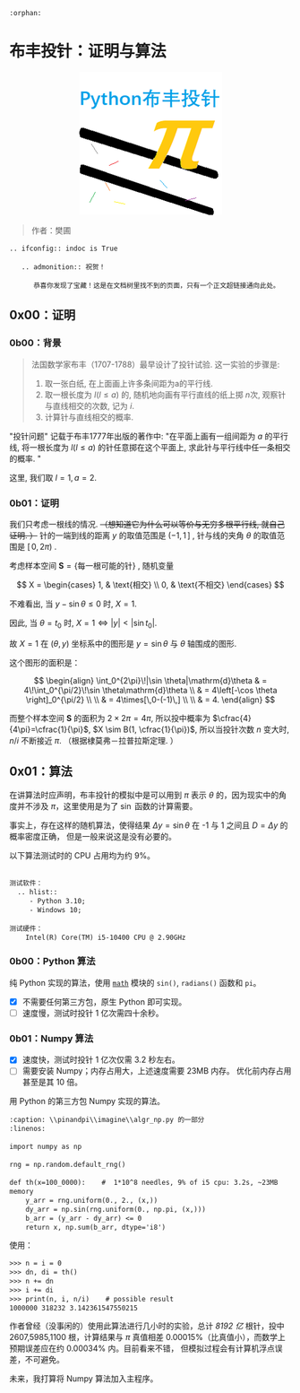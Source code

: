 ```{eval-rst}
:orphan:
```

# 布丰投针：证明与算法

<div style="text-align: center;">

![PynAndPi Icon](_static/f_icon.png 'PynAndPi Icon')

</div>

> 作者：樊圃

```{eval-rst}
.. ifconfig:: indoc is True

   .. admonition:: 祝贺！

      恭喜你发现了宝藏！这是在文档树里找不到的页面，只有一个正文超链接通向此处。
```

## 0x00：证明

### 0b00：背景

> 法国数学家布丰（1707-1788）最早设计了投针试验.
> 这一实验的步骤是:
> 1. 取一张白纸, 在上面画上许多条间距为a的平行线.
> 2. 取一根长度为 $l(l \le a)$ 的, 随机地向画有平行直线的纸上掷 $n$次,
    观察针与直线相交的次数, 
    记为 $i$.
> 3. 计算针与直线相交的概率.

 "投针问题" 记载于布丰1777年出版的著作中: "在平面上画有一组间距为 $a$ 的平行线, 
将一根长度为 $l(l \le a)$ 的针任意掷在这个平面上, 求此针与平行线中任一条相交的概率. "

这里, 我们取 $l=1, a=2$.

### 0b01：证明

我们只考虑一根线的情况.
<del>（想知道它为什么可以等价与无穷多根平行线, 就自己证明. ）</del>
针的一端到线的距离 $y$ 的取值范围是 $(-1, 1\,]$ ,
针与线的夹角 $\theta$ 的取值范围是 $[\,0, 2\pi)$ .

考虑样本空间 $\mathbf{S}=\{\text{每一根可能的针}\}$ , 随机变量

$$
X =
\begin{cases}
    1, & \text{相交} \\
    0, & \text{不相交}
\end{cases}
$$

不难看出, 当 $y - \sin\theta \le 0$ 时, $X=1$.

因此, 当 $\theta=t_0$ 时, $X=1 \iff |y|<|\sin t_0|$.

故 ${X=1}$ 在 $(\theta, y)$ 坐标系中的图形是
$y=\sin \theta$ 与 $\theta$ 轴围成的图形.

这个图形的面积是：

$$
\begin{align}
    \int_0^{2\pi}\!|\sin \theta|\mathrm{d}\theta
    & = 4\!\int_0^{\pi/2}\!\sin \theta\mathrm{d}\theta \\
    & = 4\left[-\cos \theta \right]_0^{\pi/2} \\ \\
    & = 4\times[\,0-(-1)\,] \\ \\
    & = 4.
\end{align}
$$

而整个样本空间 $\mathbf{S}$ 的面积为 $2 \times 2\pi = 4\pi$,
所以投中概率为 $\cfrac{4}{4\pi}=\cfrac{1}{\pi}$, $X \sim B(1, \cfrac{1}{\pi})$,
所以当投针次数 $n$ 变大时, $n/i$ 不断接近 $\pi$.
（根据棣莫弗－拉普拉斯定理. ）

## 0x01：算法

在讲算法时应声明，布丰投针的模拟中是可以用到 $\pi$ 表示
$\theta$ 的，因为现实中的角度并不涉及 $\pi$，这里使用是为了
$\sin$ 函数的计算需要。

事实上，存在这样的随机算法，使得结果 $\Delta y = \sin\theta$
在 -1 与 1 之间且 $D=\Delta y$ 的概率密度正确，
但是一般来说这是没有必要的。

以下算法测试时的 CPU 占用均为约 9%。

```{eval-rst}

测试软件：
  .. hlist::
     - Python 3.10;
     - Windows 10;

测试硬件：
    Intel(R) Core(TM) i5-10400 CPU @ 2.90GHz
```

### 0b00：Python 算法

纯 Python 实现的算法，使用
[`math`](https://docs.python.org/3/library/math.html) 
模块的 `sin()`, `radians()` 函数和 `pi`。

- [x] 不需要任何第三方包，原生 Python 即可实现。
- [ ] 速度慢，测试时投针 1 亿次需四十余秒。

### 0b01：Numpy 算法

- [x] 速度快，测试时投针 1 亿次仅需 3.2 秒左右。
- [ ] 需要安装 Numpy；内存占用大，上述速度需要 23MB 内存。
    优化前内存占用甚至是其 10 倍。

用 Python 的第三方包 Numpy 实现的算法。

```{code-block} numpy
:caption: \\pinandpi\\imagine\\algr_np.py 的一部分
:linenos:

import numpy as np

rng = np.random.default_rng()

def th(x=100_0000):    #  1*10^8 needles, 9% of i5 cpu: 3.2s, ~23MB memory
    y_arr = rng.uniform(0., 2., (x,))
    dy_arr = np.sin(rng.uniform(0., np.pi, (x,)))
    b_arr = (y_arr - dy_arr) <= 0
    return x, np.sum(b_arr, dtype='i8')
```

使用：

```pycon
>>> n = i = 0
>>> dn, di = th()
>>> n += dn
>>> i += di
>>> print(n, i, n/i)    # possible result
1000000 318232 3.142361547550215
```

作者曾经（没事闲的）使用此算法进行几小时的实验，总计 *8192 亿*
根针，投中 2607,5985,1100 根，计算结果与 $\pi$ 真值相差
0.00015%（比真值小），而数学上预期误差应在约 0.00034% 内。目前看来不错，
但模拟过程会有计算机浮点误差，不可避免。

未来，我打算将 Numpy 算法加入主程序。
